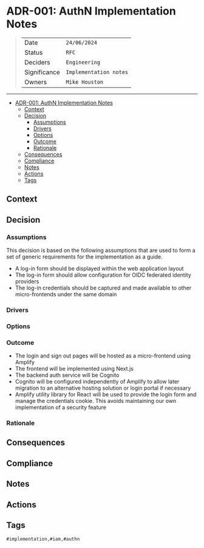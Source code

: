 # ADR-001: AuthN Implementation Notes

>|              |                        |
>| ------------ |------------------------|
>| Date         | `24/06/2024`           |
>| Status       | `RFC`                  |
>| Deciders     | `Engineering`          |
>| Significance | `Implementation notes` |
>| Owners       | `Mike Houston`         |

---

- [ADR-001: AuthN Implementation Notes](#adr-001-authn-implementation-notes)
  - [Context](#context)
  - [Decision](#decision)
    - [Assumptions](#assumptions)
    - [Drivers](#drivers)
    - [Options](#options)
    - [Outcome](#outcome)
    - [Rationale](#rationale)
  - [Consequences](#consequences)
  - [Compliance](#compliance)
  - [Notes](#notes)
  - [Actions](#actions)
  - [Tags](#tags)

## Context

## Decision

### Assumptions

This decision is based on the following assumptions that are used to form a set of generic requirements for the implementation as a guide.

- A log-in form should be displayed within the web application layout
- The log-in form should allow configuration for OIDC federated
  identity providers
- The log-in credentials should be captured and made available to
  other micro-frontends under the same domain

### Drivers

### Options

### Outcome

- The login and sign out pages will be hosted as a micro-frontend
  using Amplify
- The frontend will be implemented using Next.js
- The backend auth service will be Cognito
- Cognito will be configured independently of Amplify to allow
  later migration to an alternative hosting solution or login
  portal if necessary
- Amplify utility library for React will be used to provide the
  login form and manage the credentials cookie. This avoids
  maintaining our own implementation of a security feature

### Rationale

## Consequences

## Compliance

## Notes

## Actions

## Tags

`#implementation,#iam,#authn`
